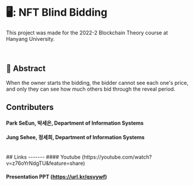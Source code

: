 # 🖥️: NFT Blind Bidding
This project was made for the 2022-2 Blockchain Theory course at Hanyang University.<div>
<br>
## :pushpin: Abstract
When the owner starts the bidding, the bidder cannot see each one's price, and only they can see how much others bid through the reveal period.
<br>
## Contributers
#### Park SeEun, 박세은, Department of Information Systems 
#### Jung Sehee, 정세희, Department of Information Systems <div>

<br>  
## Links
-------
#### Youtube (https://youtube.com/watch?v=z76oYrNdgTU&feature=share)

#### Presentation PPT (https://url.kr/qsvywf) 
